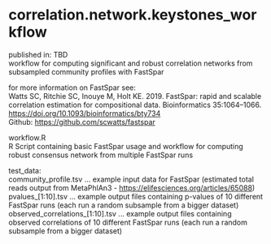 # correlation.network.keystones_workflow

published in: TBD  
workflow for computing significant and robust correlation networks from subsampled community profiles with FastSpar 
  
for more information on FastSpar see:  
Watts SC, Ritchie SC, Inouye M, Holt KE. 2019. FastSpar: rapid and scalable correlation estimation for compositional data. Bioinformatics 35:1064–1066.
https://doi.org/10.1093/bioinformatics/bty734  
Github: https://github.com/scwatts/fastspar  
  
workflow.R  
R Script containing basic FastSpar usage and workflow for computing robust consensus network from multiple FastSpar runs  
  
test_data:  
community_profile.tsv ... example input data for FastSpar (estimated total reads output from MetaPhlAn3 - https://elifesciences.org/articles/65088)  
pvalues_[1:10].tsv ... example output files containing p-values of 10 different FastSpar runs (each run a random subsample from a bigger dataset)  
observed_correlations_[1:10].tsv ... example output files containing observed correlations of 10 different FastSpar runs (each run a random subsample from a bigger dataset)
